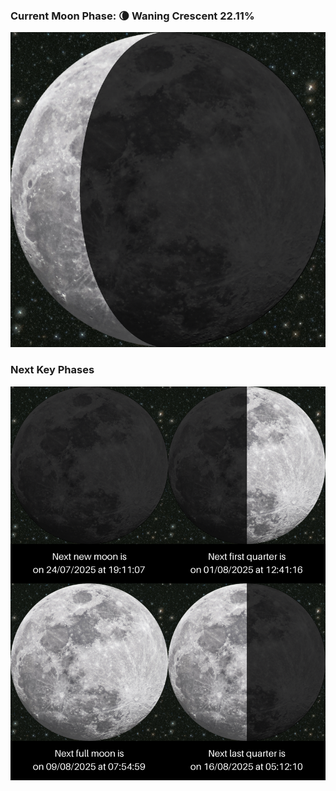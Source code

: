### Current Moon Phase: 🌘 Waning Crescent 22.11%
![Moon Phase](moonphase.png)
### Next Key Phases
![Gallery](gallery.png)